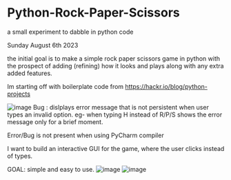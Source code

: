 # Python-Rock-Paper-Scissors
a small experiment to dabble in python code 

Sunday August 6th 2023

the initial goal is to make a simple rock paper scissors game in python with the prospect of adding (refining) how it looks and plays along with any extra added features.

Im starting off with boilerplate code from  https://hackr.io/blog/python-projects

![image](https://github.com/chrislpoy/Python-Rock-Paper-Scissors/assets/77645939/9d3b1651-aec9-4009-a1be-cecb4a4555da)
Bug : dislplays error message that is not persistent when user types an invalid option. eg- when typing H instead of R/P/S shows the error message only for a brief moment.

Error/Bug is not present when using PyCharm compiler

I want to build an interactive GUI for the game, where the user clicks instead of types.

GOAL: simple and easy to use.
![image](https://github.com/chrislpoy/Python-Rock-Paper-Scissors/assets/77645939/d2833198-04fe-4ef6-9b0e-ac4253186ab6)
![image](https://github.com/chrislpoy/Python-Rock-Paper-Scissors/assets/77645939/c07a8bff-844b-46a4-92c5-8fa1e4e787a6)



